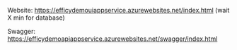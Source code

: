 Website: https://efficydemouiappservice.azurewebsites.net/index.html (wait X min for database)

Swagger: https://efficydemoapiappservice.azurewebsites.net/swagger/index.html
